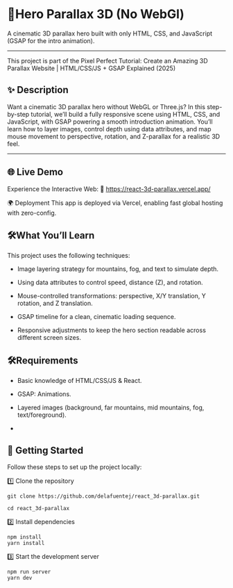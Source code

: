 # 🧙Hero Parallax 3D (No WebGl)

A cinematic 3D parallax hero built with only HTML, CSS, and JavaScript (GSAP for the intro animation).

---

This project is part of the Pixel Perfect Tutorial: Create an Amazing 3D Parallax Website | HTML/CSS/JS + GSAP Explained (2025)

## ✨ Description

Want a cinematic 3D parallax hero without WebGL or Three.js? In this step-by-step tutorial, we’ll build a fully responsive scene using HTML, CSS, and JavaScript, with GSAP powering a smooth introduction animation. You’ll learn how to layer images, control depth using data attributes, and map mouse movement to perspective, rotation, and Z-parallax for a realistic 3D feel.

---

## 🌐 Live Demo

Experience the Interactive Web:
🔗 https://react-3d-parallax.vercel.app/

🌍 Deployment
This app is deployed via Vercel, enabling fast global hosting with zero-config.

## 🛠️What You’ll Learn

This project uses the following techniques:

- Image layering strategy for mountains, fog, and text to simulate depth.

- Using data attributes to control speed, distance (Z), and rotation.

- Mouse-controlled transformations: perspective, X/Y translation, Y rotation, and Z translation.

- GSAP timeline for a clean, cinematic loading sequence.

- Responsive adjustments to keep the hero section readable across different screen sizes.

## 🛠️Requirements

- Basic knowledge of HTML/CSS/JS & React.

- GSAP: Animations.

- Layered images (background, far mountains, mid mountains, fog, text/foreground).

-

## 🚀 Getting Started

Follow these steps to set up the project locally:

1️⃣ Clone the repository

```
git clone https://github.com/delafuentej/react_3d-parallax.git

cd react_3d-parallax
```

2️⃣ Install dependencies

```
npm install
yarn install
```

3️⃣ Start the development server

```
npm run server
yarn dev
```
